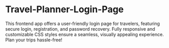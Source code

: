 # Travel-Planner-Login-Page
This frontend app offers a user-friendly login page for travelers, featuring secure login, registration, and password recovery. Fully responsive and customizable CSS styles ensure a seamless, visually appealing experience. Plan your trips hassle-free!
